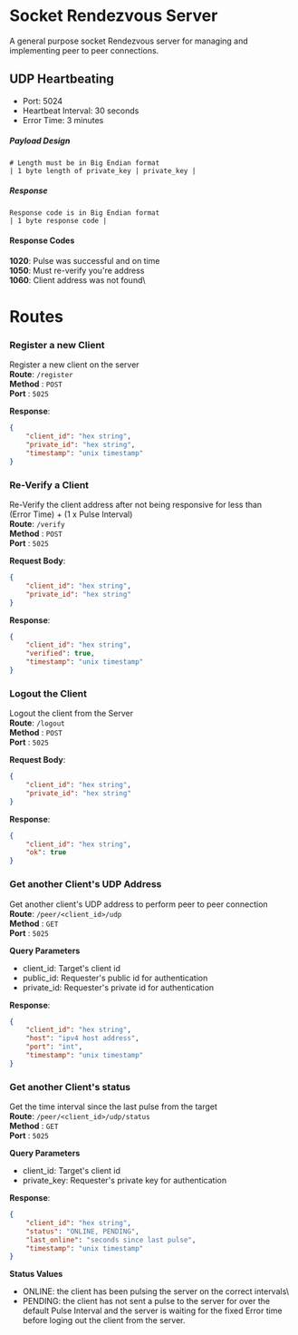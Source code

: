 # Socket Rendezvous Server
A general purpose socket Rendezvous server for managing and implementing peer to peer connections.


## UDP Heartbeating
- Port: 5024
- Heartbeat Interval: 30 seconds
- Error Time: 3 minutes
##### Payload Design
```
# Length must be in Big Endian format
| 1 byte length of private_key | private_key |
```

##### Response
```
Response code is in Big Endian format
| 1 byte response code |
```
#### Response Codes
**1020**: Pulse was successful and on time\
**1050**: Must re-verify you're address\
**1060**: Client address was not found\

# Routes
### Register a new Client
Register a new client on the server\
**Route**: `/register`\
**Method** : `POST`\
**Port** : `5025`

**Response**:
```json
{
    "client_id": "hex string",
    "private_id": "hex string",
    "timestamp": "unix timestamp"
}
```

### Re-Verify a Client
Re-Verify the client address after not being responsive for less than\
(Error Time) + (1 x Pulse Interval)\
**Route**: `/verify`\
**Method** : `POST`\
**Port** : `5025`

**Request Body**:
```json
{
    "client_id": "hex string",
    "private_id": "hex string"
}
```

**Response**:
```json
{
    "client_id": "hex string",
    "verified": true,
    "timestamp": "unix timestamp"
}
```

### Logout the Client
Logout the client from the Server\
**Route**: `/logout`\
**Method** : `POST`\
**Port** : `5025`

**Request Body**:
```json
{
    "client_id": "hex string",
    "private_id": "hex string"
}
```

**Response**:
```json
{
    "client_id": "hex string",
    "ok": true
}
```

### Get another Client's UDP Address
Get another client's UDP address to perform peer to peer connection\
**Route**: `/peer/<client_id>/udp`\
**Method** : `GET`\
**Port** : `5025`

**Query Parameters**
- client_id: Target's client id
- public_id: Requester's public id for authentication
- private_id: Requester's private id for authentication

**Response**:
```json
{
    "client_id": "hex string",
    "host": "ipv4 host address",
    "port": "int",
    "timestamp": "unix timestamp"
}
```
### Get another Client's status
Get the time interval since the last pulse from the target\
**Route**: `/peer/<client_id>/udp/status`\
**Method** : `GET`\
**Port** : `5025`

**Query Parameters**
- client_id: Target's client id
- private_key: Requester's private key for authentication

**Response**:
```json
{
    "client_id": "hex string",
    "status": "ONLINE, PENDING",
    "last_online": "seconds since last pulse",
    "timestamp": "unix timestamp"
}
```
**Status Values**
- ONLINE: the client has been pulsing the server on the correct intervals\
- PENDING: the client has not sent a pulse to the server for over the default Pulse Interval and the server is waiting for the fixed Error time before loging out the client from the server.

